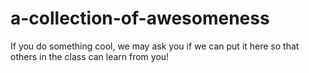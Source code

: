 # a-collection-of-awesomeness
If you do something cool, we may ask you if we can put it here so that others in the class can learn from you!
